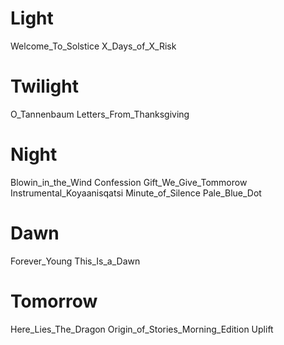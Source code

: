 # Light

Welcome_To_Solstice
X_Days_of_X_Risk

# Twilight

O_Tannenbaum
Letters_From_Thanksgiving

# Night
Blowin_in_the_Wind
Confession
Gift_We_Give_Tommorow
Instrumental_Koyaanisqatsi
Minute_of_Silence
Pale_Blue_Dot

# Dawn
Forever_Young
This_Is_a_Dawn

# Tomorrow
Here_Lies_The_Dragon
Origin_of_Stories_Morning_Edition
Uplift
